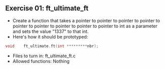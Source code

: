## Exercise 01: ft_ultimate_ft
+ Create a function that takes a pointer to pointer to pointer to pointer to pointer to pointer to pointer to pointer to pointer to int as a parameter and sets the value "1337" to that int.
+ Here's how it should be prototyped:
```C
void	ft_ultimate.ft(int *********nbr);
```
+ Files to turn in: ft_ultimate_ft.c
+ Allowed functions: Nothing
